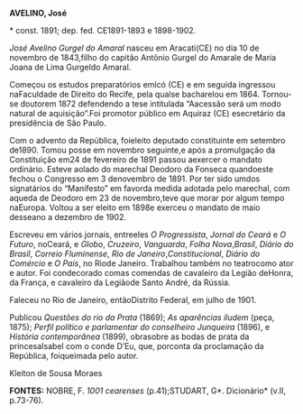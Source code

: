 **AVELINO, José**

\* const. 1891; dep. fed. CE1891-1893 e 1898-1902.

*José Avelino Gurgel do Amaral* nasceu em Aracati(CE) no dia 10 de
novembro de 1843,filho do capitão Antônio Gurgel do Amarale de Maria
Joana de Lima Gurgeldo Amaral.

Começou os estudos preparatórios emIcó (CE) e em seguida ingressou
naFaculdade de Direito do Recife, pela qualse bacharelou em 1864.
Tornou-se doutorem 1872 defendendo a tese intitulada “Aacessão será um
modo natural de aquisição”.Foi promotor público em Aquiraz (CE)
esecretário da presidência de São Paulo.

Com o advento da República, foieleito deputado constituinte em setembro
de1890. Tomou posse em novembro seguinte,e após a promulgação da
Constituição em24 de fevereiro de 1891 passou aexercer o mandato
ordinário. Esteve aolado do marechal Deodoro da Fonseca quandoeste
fechou o Congresso em 3 denovembro de 1891. Por ter sido umdos
signatários do “Manifesto” em favorda medida adotada pelo marechal, com
aqueda de Deodoro em 23 de novembro,teve que morar por algum tempo
naEuropa. Voltou a ser eleito em 1898e exerceu o mandato de maio
desseano a dezembro de 1902.

Escreveu em vários jornais, entreeles *O Progressista*, *Jornal do
Ceará* e *O Futuro*, noCeará, e *Globo*, *Cruzeiro*, *Vanguarda*, *Folha
Nova*,*Brasil*, *Diário do Brasil*, *Correio Fluminense*, *Rio de
Janeiro*,*Constitucional*, *Diário do Comércio* e *O País*, no Riode
Janeiro. Trabalhou também no teatrocomo ator e autor. Foi condecorado
comas comendas de cavaleiro da Legião deHonra, da França, e cavaleiro da
Legiãode Santo André, da Rússia.

Faleceu no Rio de Janeiro, entãoDistrito Federal, em julho de 1901.

Publicou *Questões do rio da Prata* (1869); *As aparências iludem*
(peça, 1875); *Perfil político e parlamentar do conselheiro Junqueira*
(1896), e *História contemporânea* (1899), obrasobre as bodas de prata
da princesaIsabel com o conde D’Eu, que, porconta da proclamação da
República, foiqueimada pelo autor.

Kleiton de Sousa Moraes

**FONTES:** NOBRE, F. *1001 cearenses* (p.41);STUDART, G*. Dicionário*
(v.II, p.73-76).
